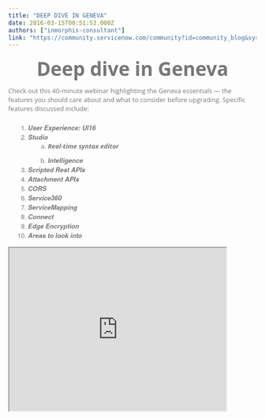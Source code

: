 ```yaml
---
title: "DEEP DIVE IN GENEVA"
date: 2016-03-15T00:51:53.000Z
authors: ["inmorphis-consultant"]
link: "https://community.servicenow.com/community?id=community_blog&sys_id=8d7dee29dbd0dbc01dcaf3231f961921"
---
```

<h1 style="margin: 10px 0; font-family: 'Open Sans', 'Helvetica Neue', Arial; font-weight: normal; color: #777777; font-size: 38.5px; font-style: normal; text-indent: 0px; text-align: center;"><strong>Deep dive in Geneva</strong></h1><p style="margin: 0px 0px 20px; color: #777777; font-size: 13px; font-family: 'Open Sans','Helvetica Neue',Arial; font-weight: normal; font-style: normal; text-align: start; text-indent: 0px;">Check out this 40-minute webinar highlighting the Geneva essentials — the features you should care about and what to consider before upgrading. Specific features discussed include:</p><ol style="margin: 0 0 0 18px; color: #777777; font-family: 'Helvetica Neue', Helvetica, Arial, sans-serif; font-size: 13px; font-style: normal; font-weight: normal; text-align: start; text-indent: 0px;"><li><em style="font-style: italic;"><strong>User Experience: UI16</strong></em></li><li><em style="font-style: italic;"><strong>Studio</strong></em><ol style="margin: 0 0 0 18px; list-style-type: lower-alpha;"><li style="font-family: 'Open Sans', 'Helvetica Neue', Arial; font-weight: normal; font-size: 13px; color: #777777; margin: 0 0 10px;"><em style="font-style: italic;"><strong>Real-time syntax editor</strong></em></li><li><em style="font-style: italic;"><strong>Intelligence</strong></em></li></ol></li><li><em style="font-style: italic;"><strong>Scripted Rest APIs</strong></em></li><li><em style="font-style: italic;"><strong>Attachment APIs</strong></em></li><li><em style="font-style: italic;"><strong>CORS</strong></em></li><li><em style="font-style: italic;"><strong>Service360</strong></em></li><li><em style="font-style: italic;"><strong>ServiceMapping</strong></em></li><li><em style="font-style: italic;"><strong>Connect</strong></em></li><li><em style="font-style: italic;"><strong>Edge Encryption</strong></em></li><li><em style="font-style: italic;"><strong>Areas to look into<br/></strong></em></li></ol><p><em style="font-style: italic;"><strong><iframe src="https://youtube.com/embed/mB1djTU2n7o" width="440" height="330"/></strong></em></p><p></p><p><br/>For more such intersting posts, <a title="morphis.com/blogs/" href="http://inmorphis.com/blogs/">click here</a>.</p>